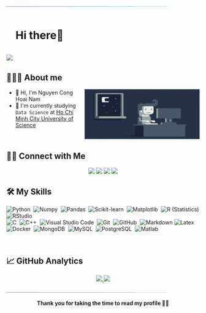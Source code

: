 <!--horizontal divider(gradiant)-->
<img src="assets/line.gif">

<!--h1 without bottom border-->

<div id="user-content-toc">
  <ul align="left">
    <summary><h1 style="display: inline-block">Hi there👋</h1></summary>
  </ul>
</div>

<p>
  <a href="https://github.com/DenverCoder1/readme-typing-svg"><img src="https://readme-typing-svg.herokuapp.com?&font=IBM+Plex+Sans&color=abcdef&size=20&lines=Welcome+to+my+GitHub+Profile!" /></a>
</p>

<!--About Me-->
## 👨🏻‍💻 About me
<picture> 
    <img align="right" src="assets/Night-Coding.gif" width="300px" height = "130px"/>
</picture>

- :wave: Hi, I'm Nguyen Cong Hoai Nam
- :school: I'm currently studying `Data Science` at [Ho Chi Minh City University of Science](https://hcmus.edu.vn/)

<br clear="both">


## 🤝🏻 Connect with Me

<p align="center">
<a href="https://www.linkedin.com/in/ho%C3%A0i-nam-nguy%E1%BB%85n-c%C3%B4ng-55142129b/"><img src="https://img.shields.io/badge/-Linkedin?style=flat&logo=Linkedin&logoColor=white"/></a>
<a href="mailto:nchn.471@gmail.com"><img src="https://img.shields.io/badge/-nchn.471@gmail.com-D14836?style=flat&logo=Gmail&logoColor=white"/></a>
<a href="https://www.instagram.com/nchn_/"><img src="https://img.shields.io/badge/-@nchn_-E4405F?style=flat&logo=Instagram&logoColor=white"/></a>
<a href="https://www.facebook.com/nchn471"><img src="https://img.shields.io/badge/-@nchn471-1877F2?style=flat&logo=Facebook&logoColor=white"/></a>
</p>

## 🛠️ My Skills

![Python](https://img.shields.io/badge/-Python-05122A?style=flat&logo=python)&nbsp;
![Numpy](https://img.shields.io/badge/-Numpy-05122A?style=flat&logo=Numpy)&nbsp;
![Pandas](https://img.shields.io/badge/-Pandas-05122A?style=flat&logo=Pandas)&nbsp;
![Scikit-learn](https://img.shields.io/badge/-Sklearn-05122A?style=flat&logo=Scikitlearn)&nbsp;
![Matplotlib](https://img.shields.io/badge/-Matplotlib-05122A?style=flat&logo=Matplotlib)&nbsp;
![R (Statistics)](https://img.shields.io/badge/-R-05122A?style=flat&logo=R&logoColor=276DC3)
![RStudio](https://img.shields.io/badge/-RStudio-05122A?style=flat&logo=rstudioide)&nbsp;\
![C](https://img.shields.io/badge/-C-05122A?style=flat&logo=C&logoColor=A8B9CC)&nbsp;
![C++](https://img.shields.io/badge/-C++-05122A?style=flat&logo=C%2B%2B&logoColor=00599C)&nbsp;
![Visual Studio Code](https://img.shields.io/badge/-Visual%20Studio%20Code-05122A?style=flat&logo=visual-studio-code&logoColor=007ACC)&nbsp;
![Git](https://img.shields.io/badge/-Git-05122A?style=flat&logo=git)&nbsp;
![GitHub](https://img.shields.io/badge/-GitHub-05122A?style=flat&logo=github)&nbsp; 
![Markdown](https://img.shields.io/badge/-Markdown-05122A?style=flat&logo=markdown)
![Latex](https://img.shields.io/badge/-Latex-05122A?style=flat&logo=overleaf)&nbsp;\
![Docker](https://img.shields.io/badge/-Docker-05122A?style=flat&logo=docker)&nbsp;
![MongoDB](https://img.shields.io/badge/-MongoDB-05122A?style=flat&logo=MongoDB)&nbsp; 
![MySQL](https://img.shields.io/badge/-MySQL-05122A?style=flat&logo=MySQL)&nbsp; 
![PostgreSQL](https://img.shields.io/badge/-PostgreSQL-05122A?style=flat&logo=PostgreSQL)&nbsp; 
![Matlab](https://img.shields.io/badge/-Matlab-05122A?style=flat&logo=Matlab)&nbsp; 
<!-- ![Microsoft Office](https://img.shields.io/badge/-Microsoft%20Office-05122A?style=flat&logo=Microsoft%20Office)&nbsp; 
![Google Service](https://img.shields.io/badge/-Google%20Service-05122A?style=flat&logo=Google)&nbsp; -->

<br>

## 📈 GitHub Analytics
<p align="center">
<a href="https://github.com/nchn471">
  <img height="180em" src="https://github-readme-stats-eight-theta.vercel.app/api?username=nchn471&show_icons=true&theme=algolia&include_all_commits=true&count_private=true"/>
  <img height="180em" src="https://github-readme-stats-eight-theta.vercel.app/api/top-langs/?username=AVS1508&layout=compact&langs_count=8&theme=algolia"/>
</a>
</p>

<!--horizontal divider(gradiant)-->
<img src="assets/line.gif">
<p align="center"><b>Thank you for taking the time to read my profile 🤣🤣</b></p>


